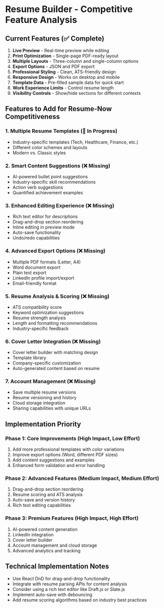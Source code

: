 # Resume Builder - Competitive Feature Analysis

## Current Features (✅ Complete)

1. **Live Preview** - Real-time preview while editing
2. **Print Optimization** - Single-page PDF-ready layout
3. **Multiple Layouts** - Three-column and single-column options  
4. **Export Options** - JSON and PDF export
5. **Professional Styling** - Clean, ATS-friendly design
6. **Responsive Design** - Works on desktop and mobile
7. **Template Data** - Pre-filled sample data for quick start
8. **Work Experience Limits** - Control resume length
9. **Visibility Controls** - Show/hide sections for different contexts

## Features to Add for Resume-Now Competitiveness

### 1. **Multiple Resume Templates** (🔄 In Progress)
- Industry-specific templates (Tech, Healthcare, Finance, etc.)
- Different color schemes and layouts
- Modern vs. Classic styles

### 2. **Smart Content Suggestions** (❌ Missing)
- AI-powered bullet point suggestions
- Industry-specific skill recommendations
- Action verb suggestions
- Quantified achievement examples

### 3. **Enhanced Editing Experience** (❌ Missing)
- Rich text editor for descriptions
- Drag-and-drop section reordering
- Inline editing in preview mode
- Auto-save functionality
- Undo/redo capabilities

### 4. **Advanced Export Options** (❌ Missing)
- Multiple PDF formats (Letter, A4)
- Word document export
- Plain text export
- LinkedIn profile import/export
- Email-friendly format

### 5. **Resume Analysis & Scoring** (❌ Missing)
- ATS compatibility score
- Keyword optimization suggestions
- Resume strength analysis
- Length and formatting recommendations
- Industry-specific feedback

### 6. **Cover Letter Integration** (❌ Missing)
- Cover letter builder with matching design
- Template library
- Company-specific customization
- Auto-generated content based on resume

### 7. **Account Management** (❌ Missing)
- Save multiple resume versions
- Resume versioning and history
- Cloud storage integration
- Sharing capabilities with unique URLs

## Implementation Priority

### Phase 1: Core Improvements (High Impact, Low Effort)
1. Add more professional templates with color variations
2. Improve export options (Word, different PDF sizes)
3. Add content suggestions and examples
4. Enhanced form validation and error handling

### Phase 2: Advanced Features (Medium Impact, Medium Effort)
1. Drag-and-drop section reordering
2. Resume scoring and ATS analysis
3. Auto-save and version history
4. Rich text editing capabilities

### Phase 3: Premium Features (High Impact, High Effort)
1. AI-powered content generation
2. LinkedIn integration
3. Cover letter builder
4. Account management and cloud storage
5. Advanced analytics and tracking

## Technical Implementation Notes

- Use React DnD for drag-and-drop functionality
- Integrate with resume parsing APIs for content analysis
- Consider using a rich text editor like Draft.js or Slate.js
- Implement auto-save with debouncing
- Add resume scoring algorithms based on industry best practices
